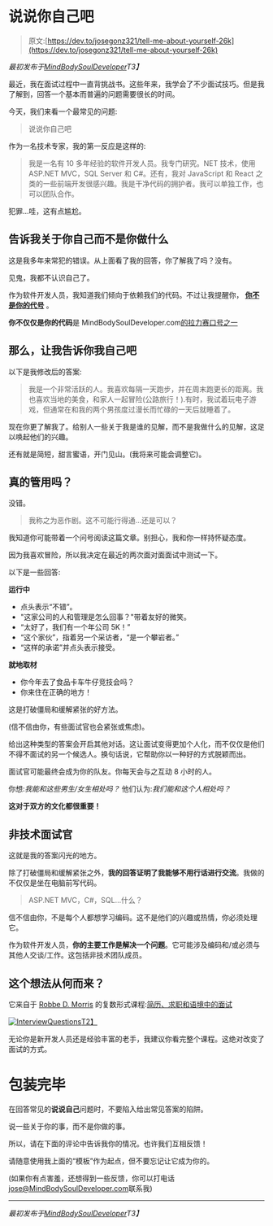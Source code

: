 # 说说你自己吧

> 原文:[https://dev.to/josegonz321/tell-me-about-yourself-26k](https://dev.to/josegonz321/tell-me-about-yourself-26k)

*最初发布于[MindBodySoulDeveloper](http://www.mindbodysouldeveloper.com/2017/11/22/tell-me-about-yourself/)T3】*

最近，我在面试过程中一直背挑战书。这些年来，我学会了不少面试技巧。但是我了解到，回答一个基本而普遍的问题需要很长的时间。

今天，我们来看一个最常见的问题:

> 说说你自己吧

作为一名技术专家，我的第一反应是这样的:

> 我是一名有 10 多年经验的软件开发人员。我专门研究。NET 技术，使用 ASP.NET MVC，SQL Server 和 C#。还有，我对 JavaScript 和 React 之类的一些前端开发很感兴趣。我是干净代码的拥护者。我可以单独工作，也可以团队合作。

犯罪...哇，这有点尴尬。

## 告诉我关于你自己而不是你做什么

这是我多年来常犯的错误。从上面看了我的回答，你了解我了吗？没有。

见鬼，我都不认识自己了。

作为软件开发人员，我知道我们倾向于依赖我们的代码。不过让我提醒你， **[你不是你的代号](https://www.hanselman.com/blog/YouAreNotYourCode.aspx)** 。

**你不仅仅是你的代码**是 MindBodySoulDeveloper.com[的拉力赛口号之一](//MindBodySoulDeveloper.com)

## 那么，让我告诉你我自己吧

以下是我修改后的答案:

> 我是一个非常活跃的人。我喜欢每隔一天跑步，并在周末跑更长的距离。我也喜欢当地的美食，和家人一起冒险(公路旅行！).有时，我试着玩电子游戏，但通常在和我的两个男孩度过漫长而忙碌的一天后就睡着了。

现在你更了解我了。给别人一些关于我是谁的见解，而不是我做什么的见解，这足以唤起他们的兴趣。

还有就是简短，甜言蜜语，开门见山。(我将来可能会调整它)。

## 真的管用吗？

没错。

> 我称之为恶作剧。这不可能行得通...还是可以？

我知道你可能带着一个问号阅读这篇文章。别担心，我和你一样持怀疑态度。

因为我喜欢冒险，所以我决定在最近的两次面对面面试中测试一下。

以下是一些回答:

**运行中**

*   点头表示“不错”。
*   "这家公司的人和管理是怎么回事？"带着友好的微笑。
*   “太好了，我们有一个年公司 5K！”
*   “这个家伙”，指着另一个采访者，“是一个攀岩者。”
*   “这样的承诺”并点头表示接受。

**就地取材**

*   你今年去了食品卡车牛仔竞技会吗？
*   你来住在正确的地方！

这是打破僵局和缓解紧张的好方法。

(信不信由你，有些面试官也会紧张或焦虑)。

给出这种类型的答案会开启其他对话。这让面试变得更加个人化，而不仅仅是他们不得不面试的另一个候选人。换句话说，它帮助你以一种好的方式脱颖而出。

面试官可能最终会成为你的队友。你每天会与之互动 8 小时的人。

你想:*我能和这些男生/女生相处吗？*
他们认为:*我们能和这个人相处吗？*

**这对于双方的文化都很重要！**

## 非技术面试官

这就是我的答案闪光的地方。

除了打破僵局和缓解紧张之外，**我的回答证明了我能够不用行话进行交流**。我做的不仅仅是坐在电脑前写代码。

> ASP.NET MVC，C#，SQL...什么？

信不信由你，不是每个人都想学习编码。这不是他们的兴趣或热情，你必须处理它。

作为软件开发人员，**你的主要工作是解决一个问题**。它可能涉及编码和/或必须与其他人交谈/工作。这包括非技术团队成员。

## 这个想法从何而来？

它来自于 [Robbe D. Morris](//www.robbemorris.com) 的复数形式课程:[简历、求职和语境中的面试](https://app.pluralsight.com/player?name=resumes-job-seeking-interviews-context-m1&clip=0&course=resumes-job-seeking-interviews-context&author=robbe-morris)

[![InterviewQuestions](img/c0e9e2b88b076a72a439f91751ccf1d2.png)T2】](/conteimg/2017/11/InterviewQuestions.PNG)

无论你是新开发人员还是经验丰富的老手，我建议你看完整个课程。这绝对改变了面试的方式。

# 包装完毕

在回答常见的**说说自己**问题时，不要陷入给出常见答案的陷阱。

说一些关于你的事，而不是你做的事。

所以，请在下面的评论中告诉我你的情况。也许我们互相反馈！

请随意使用我上面的“模板”作为起点，但不要忘记让它成为你的。

(如果你有点害羞，还想得到一些反馈，你可以打电话[jose@MindBodySoulDeveloper.com](mailto:jose@MindBodySoulDeveloper.com)联系我)

* * *

*最初发布于[MindBodySoulDeveloper](http://www.mindbodysouldeveloper.com/2017/11/22/tell-me-about-yourself/)T3】*
